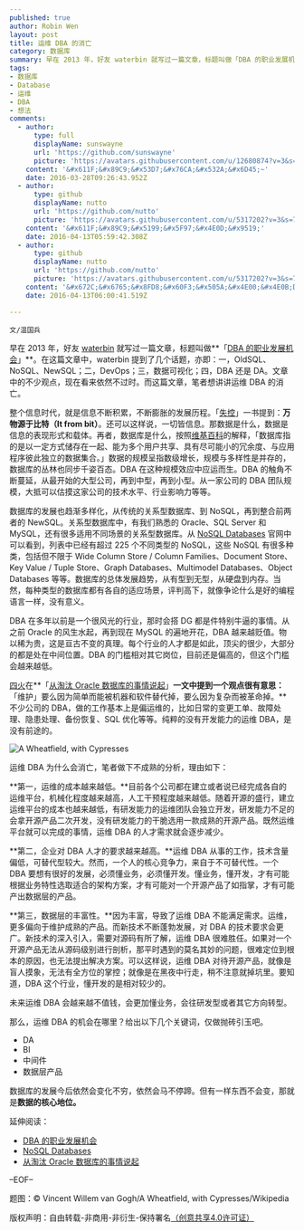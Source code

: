 ```yaml
---
published: true
author: Robin Wen
layout: post
title: 运维 DBA 的消亡
category: 数据库
summary: 早在 2013 年，好友 waterbin 就写过一篇文章，标题叫做「DBA 的职业发展机会」。在这篇文章中，waterbin 提到了几个话题，亦即 一，OldSQL、NoSQL、NewSQL；二，DevOps；三，数据可视化；四，DBA 还是 DA。文章中的不少观点，现在看来依然不过时。而这篇文章，笔者想讲讲运维 DBA 的消亡。运维 DBA 为什么会消亡，笔者做下不成熟的分析，理由如下：第一，运维的成本越来越低。第二，企业对 DBA 人才的要求越来越高。第三，数据层的丰富性。数据库的发展今后依然会变化不穷，依然会马不停蹄。但有一样东西不会变，那就是数据的核心地位。
tags:
- 数据库
- Database
- 运维
- DBA
- 想法
comments:
  - author:
      type: full
      displayName: sunswayne
      url: 'https://github.com/sunswayne'
      picture: 'https://avatars.githubusercontent.com/u/12680874?v=3&s=73'
    content: '&#x611F;&#x89C9;&#x53D7;&#x76CA;&#x532A;&#x6D45;~'
    date: 2016-03-28T09:26:43.952Z
  - author:
      type: github
      displayName: nutto
      url: 'https://github.com/nutto'
      picture: 'https://avatars.githubusercontent.com/u/5317202?v=3&s=73'
    content: '&#x611F;&#x89C9;&#x5199;&#x5F97;&#x4E0D;&#x9519;'
    date: 2016-04-13T05:59:42.308Z
  - author:
      type: github
      displayName: nutto
      url: 'https://github.com/nutto'
      picture: 'https://avatars.githubusercontent.com/u/5317202?v=3&s=73'
    content: '&#x672C;&#x6765;&#x8FD8;&#x60F3;&#x505A;&#x4E00;&#x4E0B;DBA&#x65B9;&#x9762;&#x7684;&#x5C1D;&#x8BD5;,&#x4F46;&#x662F;&#x73B0;&#x5728;&#x8FD9;&#x4E2A;&#x5FF5;&#x5934;&#x6709;&#x70B9;&#x52A8;&#x6447;&#x4E86;'
    date: 2016-04-13T06:00:41.519Z

---
```


`文/温国兵`

早在 2013 年，好友 [waterbin](http://blog.csdn.net/dba_waterbin) 就写过一篇文章，标题叫做**「[DBA 的职业发展机会](http://blog.csdn.net/dba_waterbin/article/details/17187257)」**。在这篇文章中，waterbin 提到了几个话题，亦即：一，OldSQL、NoSQL、NewSQL；二，DevOps；三，数据可视化；四，DBA 还是 DA。文章中的不少观点，现在看来依然不过时。而这篇文章，笔者想讲讲运维 DBA 的消亡。

整个信息时代，就是信息不断积累，不断膨胀的发展历程。「[失控](https://zh.wikipedia.org/wiki/%E5%A4%B1%E6%8E%A7)」一书提到：**万物源于比特（It from bit）**。还可以这样说，一切皆信息。那数据是什么，数据是信息的表现形式和载体。再者，数据库是什么，按照[维基百科](https://zh.wikipedia.org/wiki/%E6%95%B0%E6%8D%AE%E5%BA%93)的解释，「数据库指的是以一定方式储存在一起、能为多个用户共享、具有尽可能小的冗余度、与应用程序彼此独立的数据集合。」数据的规模呈指数级增长，规模与多样性是并存的，数据库的丛林也同步千姿百态。DBA 在这种规模效应中应运而生。DBA 的触角不断蔓延，从最开始的大型公司，再到中型，再到小型。从一家公司的 DBA 团队规模，大抵可以估摸这家公司的技术水平、行业影响力等等。

数据库的发展也趋渐多样化，从传统的关系型数据库、到 NoSQL，再到整合前两者的 NewSQL。关系型数据库中，有我们熟悉的 Oracle、SQL Server 和 MySQL，还有很多适用不同场景的关系型数据库。从 [NoSQL Databases](http://nosql-database.org/) 官网中可以看到，列表中已经有超过 225 个不同类型的 NoSQL，这些 NoSQL 有很多种类，包括但不限于 Wide Column Store / Column Families、Document Store、Key Value / Tuple Store、Graph Databases、Multimodel Databases、Object Databases 等等。数据库的总体发展趋势，从有型到无型，从硬盘到内存。当然，每种类型的数据库都有各自的适应场景，评判高下，就像争论什么是好的编程语言一样，没有意义。

DBA 在多年以前是一个很风光的行业，那时会搭 DG 都是件特别牛逼的事情。从之前 Oracle 的风生水起，再到现在 MySQL 的遍地开花，DBA 越来越贬值。物以稀为贵，这是亘古不变的真理。每个行业的人才都是如此，顶尖的很少，大部分的都是处在中间位置。DBA 的门槛相对其它岗位，目前还是偏高的，但这个门槛会越来越低。

[四火](http://www.raychase.net/)在**「[从淘汰 Oracle 数据库的事情说起](http://www.raychase.net/3689)」**一文中提到一个观点很有意思：**「维护」要么因为简单而能被机器和软件替代掉，要么因为复杂而被革命掉。**不少公司的 DBA，做的工作基本上是偏运维的，比如日常的变更工单、故障处理、隐患处理、备份恢复、SQL 优化等等。纯粹的没有开发能力的运维 DBA，是没有前途的。

![A Wheatfield, with Cypresses](https://cdn.wenguobing.com/AqBXPzz.jpg)

运维 DBA 为什么会消亡，笔者做下不成熟的分析，理由如下：

**第一，运维的成本越来越低。**目前各个公司都在建立或者说已经完成各自的运维平台，机械化程度越来越高，人工干预程度越来越低。随着开源的盛行，建立运维平台的成本也越来越低，有研发能力的运维团队会独立开发，研发能力不足的会拿开源产品二次开发，没有研发能力的干脆选用一款成熟的开源产品。既然运维平台就可以完成的事情，运维 DBA 的人才需求就会逐步减少。

**第二，企业对 DBA 人才的要求越来越高。**运维 DBA 从事的工作，技术含量偏低，可替代型较大。然而，一个人的核心竞争力，来自于不可替代性。一个 DBA 要想有很好的发展，必须懂业务，必须懂开发。懂业务，懂开发，才有可能根据业务特性选取适合的架构方案，才有可能对一个开源产品了如指掌，才有可能产出数据层的产品。

**第三，数据层的丰富性。**因为丰富，导致了运维 DBA 不能满足需求。运维，更多偏向于维护成熟的产品。而新技术不断蓬勃发展，对 DBA 的技术要求会更广。新技术的深入引入，需要对源码有所了解，运维 DBA 很难胜任。如果对一个开源产品无法从源码级别进行剖析，那平时遇到的莫名其妙的问题，很难定位到根本的原因，也无法提出解决方案。可以这样说，运维 DBA 对待开源产品，就像是盲人摸象，无法有全方位的掌控；就像是在黑夜中行走，稍不注意就掉坑里。要知道，DBA 这个行业，懂开发的是相对较少的。

未来运维 DBA 会越来越不值钱，会更加懂业务，会往研发型或者其它方向转型。

那么，运维 DBA 的机会在哪里？给出以下几个关键词，仅做抛砖引玉吧。

* DA
* BI
* 中间件
* 数据层产品

数据库的发展今后依然会变化不穷，依然会马不停蹄。但有一样东西不会变，那就是**数据的核心地位。**

延伸阅读：

* [DBA 的职业发展机会](http://blog.csdn.net/dba_waterbin/article/details/17187257)
* [NoSQL Databases](http://nosql-database.org/)
* [从淘汰 Oracle 数据库的事情说起](http://www.raychase.net/3689)

–EOF–

题图：© Vincent Willem van Gogh/A Wheatfield, with Cypresses/Wikipedia

版权声明：自由转载-非商用-非衍生-保持署名<a href="http://creativecommons.org/licenses/by-nc-nd/4.0/deed.zh" target="_blank">（创意共享4.0许可证）</a>
